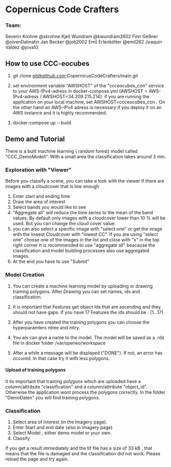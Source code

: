 
# Copernicus Code Crafters

### Team:
Severin Krohne      @skrohne
Kjell Wundram       @kwundram2602
Finn Geßner         @sivenDalmatin
Jan Becker          @job2002
Emil Erlenkötter    @emil282
Joaquin Valdez      @jova10


## How to use CCC-eocubes

1. git clone git@github.com:CopernicusCodeCrafters/main.git

2. set environment variable "AWSHOST" of  the "ccceocubes_con"  service to your AWS-IPv4-adress in docker-compose.yml (AWSHOST = AWS-IPv4-adress / AWSHOST=34.209.215.214).
if you are running the application on your local machine, set AWSHOST=ccceocubes_con  .
On the other hand an AWS-IPv4 adress is necessary if you deploy it on an AWS instance and it is highly recommended.
3. docker-compose up --build


## Demo and Tutorial
There is a built machine learning ( random forest) model called "CCC_DemoModell".
With a small area the classification takes around 3 min.



### Exploration with "Viewer"

 Before you classify a scene, you can take a look with the viewer if there are images with a cloudcover that is low enough
1. Enter start and ending time
2. Draw the area of interest
3. Select bands you would like to see
4. "Aggregate all" will reduce the time series to the mean of the band values. By default only images with a cloudcover lower than 10 % will be used. But you can change the cloud cover value.
5. you can also select a specific image with "select one" or get the image with the lowest Cloudcover with "lowest CC".
If you are using "select one" chosse one of the images in the list and close with "x" in the top right corner
It is recommended  to use "aggregate all" beacause the classification and model building processes also use aggregated images.
6. At the end you have to use "Submit"

### Model Creation

1. You can create a machine learning model by uploading or drawing training polygons. After Drawing you can set names, ids and classification.

2. It is important that Features get object Ids that are ascending and they should not have gaps. If you have 17 Features the ids should be : [1...17]

3. After you have created the training polygons you can choose the hyperparamters ntree and mtry.

4. You als can give a name to the model. The model will be saved as a .rds file in  docker folder /var/openeo/workspace

5. After a while a message will be displayed ("DONE"). If not, an error has occured. In that case try it with less polygons.

#### Upload of training polygons

It its important that training polygons which are uploaded have a column/attribute "classification" and a column/attribute "object_id".
Otherwise the application wont process the polygons correctly.
In the folder "DemoDaten" you will find training polygons.

### Classification

1. Select area of interest (in the Imagery page).
2. Enter Start and end date (also in imagery page)
3. Select Model , either demo model or your own.
4. Classify

If you get a result immediately and the tif file has a size of 33 kB , that means that the file is damaged and the classification did not work. Please reload the page and try again.
